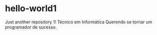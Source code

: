 # hello-world1
Just another repository 1!
Técnico em Informática
Querendo se tornar um programador de sucesso.
